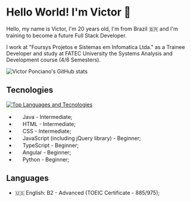 # Hello World! I'm Victor 👋

Hello, my name is Victor, I'm 20 years old, I'm from Brazil 🇧🇷 and I'm training to become a future Full Stack Developer.

I work at "Foursys Projetos e Sistemas em Infomatica Ltda." as a Trainee Developer and study at FATEC University the Systems Analysis and Development course (4/6 Semesters).

![Victor Ponciano's GitHub stats](https://github-readme-stats.vercel.app/api?username=VictorPonciano1&theme=dark&show_icons=true&count_private=true&hide=issues)

## Tecnologies

[![Top Languages and Tecnologies](https://github-readme-stats.vercel.app/api/top-langs/?username=VictorPonciano1&theme=dark&count_private=true&langs_count=10)](https://github.com/VictorPonciano1/github-readme-stats)

+ <img src="https://cdn-icons-png.flaticon.com/512/226/226777.png" width="16" height="16"> Java - Intermediate;
+ <img src="https://cdn.simpleicons.org/html5" width="16" height="16"> HTML - Intermediate;
+ <img src="https://cdn.simpleicons.org/css" width="16" height="16"> CSS - Intermediate;
+ <img src="https://cdn.simpleicons.org/javascript" width="16" height="16"> JavaScript (including jQuery library) - Beginner;
+ <img src="https://cdn.simpleicons.org/typescript" width="16" height="16"> TypeScript - Beginner;
+ <img src="https://cdn.jsdelivr.net/npm/simple-icons@v9/icons/angular.svg" width="16" height="16" style="fill:#E23237;"> Angular - Beginner;
+ <img src="https://cdn.simpleicons.org/python" width="16" height="16"> Python - Beginner;

## Languages

+ :us: English: B2 - Advanced (TOEIC Certificate - 885/975);
